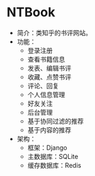 # NTBook
- 简介：类知乎的书评网站。
- 功能：
  - 登录注册
  - 查看书籍信息
  - 发表、编辑书评
  - 收藏、点赞书评
  - 评论、回复
  - 个人信息管理
  - 好友关注
  - 后台管理
  - 基于协同过滤的推荐
  - 基于内容的推荐
- 架构：
  - 框架：Django
  - 主数据库：SQLite
  - 缓存数据库：Redis
